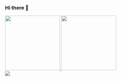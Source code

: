 ### Hi there 👋






<div>
<a href="https://github.com/sabrinacouto">
<img loading="lazy" height="180em" src="https://github-readme-stats.vercel.app/api/top-langs/?username=sabrinacouto&layout=compact&langs_count=7&theme=highcontrast"/>
<img loading="lazy" height="180em" src="https://github-readme-stats.vercel.app/api?username=sabrinacouto&show_icons=true&theme=highcontrast&include_all_commits=true&count_private=true"/>
</div>
<div>
<a href="https://www.linkedin.com/in/sabrinacoutolima/" target="_blank"><img loading="lazy" src="https://img.shields.io/badge/-LinkedIn-%230077B5?style=for-the-badge&logo=linkedin&logoColor=white" target="_blank"></a>   
</div>
